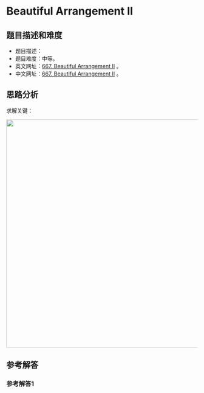 # Beautiful Arrangement II

## 题目描述和难度
+ 题目描述：
+ 题目难度：中等。
+ 英文网址：[667. Beautiful Arrangement II](https://leetcode.com/problems/beautiful-arrangement-ii/description/)  。
+ 中文网址：[667. Beautiful Arrangement II](https://leetcode-cn.com/problems/beautiful-arrangement-ii/description/)  。
## 思路分析
求解关键：

<img src="https://liweiwei1419.github.io/images/leetcode-solution/" width="600">

## 参考解答
### 参考解答1

```java

```